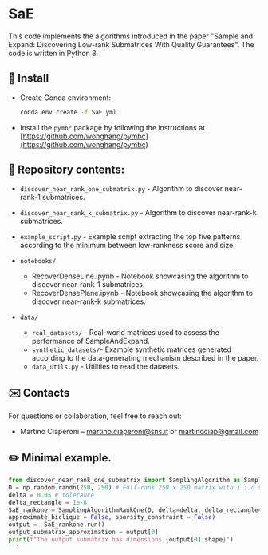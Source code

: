 # SaE
This code implements the algorithms introduced in the paper "Sample and Expand: Discovering Low-rank Submatrices With Quality Guarantees". 
The code is written in Python 3. 


## 🔧 Install

- Create Conda environment:  
  ```bash
  conda env create -f SaE.yml
  ```
- Install the `pymbc` package by following the instructions at [https://github.com/wonghang/pymbc](https://github.com/wonghang/pymbc)



## 📁 Repository contents: 
- `discover_near_rank_one_submatrix.py` - Algorithm to discover near-rank-1 submatrices. 
- `discover_near_rank_k_submatrix.py` - Algorithm to discover near-rank-k submatrices. 
- `example_script.py` - Example script extracting the top five patterns according to the minimum between low-rankness score and size. 

- `notebooks/`
   - RecoverDenseLine.ipynb - Notebook showcasing the algorithm to discover near-rank-1 submatrices. 
   - RecoverDensePlane.ipynb - Notebook showcasing the algorithm to discover near-rank-k submatrices.  

- `data/`
  - `real_datasets/` - Real-world matrices used to assess the performance of SampleAndExpand. 
  - `synthetic_datasets/`- Example synthetic matrices generated according to the data-generating mechanism described in the paper. 
  -  `data_utils.py` - Utilities to read the datasets. 
  



## ✉️ Contacts

For questions or collaboration, feel free to reach out:

- Martino Ciaperoni – [martino.ciaperoni@sns.it](mailto:martino.ciaperoni@sns.it) or [martinociap@gmail.com](mailto:martinociap@gmail.com)


## ✏️ Minimal example. 
```python
from discover_near_rank_one_submatrix import SamplingAlgorithm as SamplingAlgorithmRankOne
D = np.random.randn(250, 250) # Full-rank 250 x 250 matrix with i.i.d standard gaussian entries 
delta = 0.05 # tolerance 
delta_rectangle = 1e-8
SaE_rankone = SamplingAlgorithmRankOne(D, delta=delta, delta_rectangle=delta_rectangle, 
approximate_biclique = False, sparsity_constraint = False)
output =  SaE_rankone.run()
output_submatrix_approximation = output[0]
print(f"The output submatrix has dimensions {output[0].shape}")
'''
